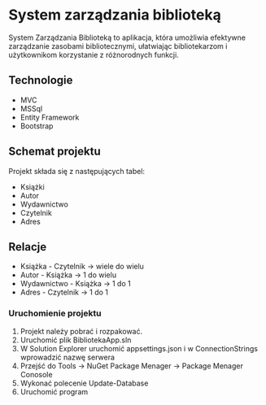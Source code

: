# System zarządzania biblioteką
System Zarządzania Biblioteką to aplikacja, która umożliwia efektywne zarządzanie zasobami bibliotecznymi, ułatwiając bibliotekarzom i użytkownikom korzystanie z różnorodnych funkcji.
## Technologie
- MVC
- MSSql
- Entity Framework
- Bootstrap
## Schemat projektu
Projekt składa się z następujących tabel:
- Książki
- Autor
- Wydawnictwo
- Czytelnik
- Adres
## Relacje
- Książka - Czytelnik -> wiele do wielu
- Autor - Książka -> 1 do wielu
- Wydawnictwo - Książka -> 1 do 1
- Adres - Czytelnik -> 1 do 1

### Uruchomienie projektu
1. Projekt należy pobrać i rozpakować.
2. Uruchomić plik BibliotekaApp.sln
3. W Solution Explorer uruchomić appsettings.json i w ConnectionStrings wprowadzić nazwę serwera
4. Przejść do Tools -> NuGet Package Menager -> Package Menager Conosole
5. Wykonać polecenie Update-Database
6. Uruchomić program

